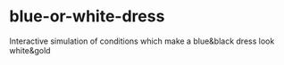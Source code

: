 # blue-or-white-dress
Interactive simulation of conditions which make a blue&amp;black dress look white&amp;gold
